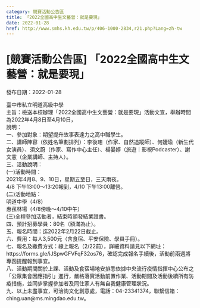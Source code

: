 ```yaml
---
category: 競賽活動公告區
title: 「2022全國高中生文藝營：就是要現」
date: 2022-01-28
href: http://www.smhs.kh.edu.tw/p/406-1000-2834,r21.php?Lang=zh-tw
---
```


# [競賽活動公告區] 「2022全國高中生文藝營：就是要現」

發布日期：2022-01-28

<div><div></div><div>臺中市私立明道高級中學<br> 主旨：檢送本校辦理「2022全國高中生文藝營：就是要現」活動文宣，舉辦時間為2022年4月8日至4月10日，<br> 說明：<br> 一、參加對象：期望提升故事表達力之高中職學生。<br> 二、講師陣容（依姓名筆劃排列）：李後璁（作家、自然追蹤師）、何婕瑜（新生代女演員）、須文蔚（作家、寫作中心主任）、楊晏婷（旅遊｜影視Podcaster）、謝文憲（企業講師、主持人）。<br> 三、活動說明：<br> (一)活動時間：<br> 2021年4月8、9、10日，星期五至日，三天兩夜。<br> 4/8 下午13:00～13:20報到，4/10 下午13:00離營。<br> (二)活動地點：<br> 明道中學（4/8）<br> 惠蓀林場（4/8傍晚～4/10中午）<br> (三)全程參加活動者，結束時頒發結業證書。<br> 四、預計招募學員：80名（額滿為止）。<br> 五、報名時間：迄2022年2月22日截止。<br> 六、費用：每人3,500元（含食宿、平安保險、學員手冊）。<br> 七、報名及繳費方式：線上報名（2/22前），詳細資料請見以下網址：https://forms.gle/iJSpwGFVFqF32os76，確認完成報名手續後，活動前兩週將專函提醒報到事宜。<br> 八、活動期間關於上課、活動及食宿場地安排悉依據中央流行疫情指揮中心公布之「公眾集會因應指引」進行，嚴格落實活動前置作業、活動期間及活動後續所有防疫措施，並同步掌握參加者及同住家人有無自我健康管理狀況。<br> 九、以上未盡事宜，可洽詢文化創意處，電話：04-23341374，聯繫信箱：ching.uan@ms.mingdao.edu.tw。</div></div>

